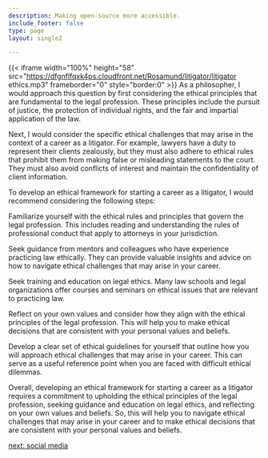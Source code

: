 ```yaml
---
description: Making open-source more accessible.
include_footer: false
type: page
layout: single2

---
```


{{< iframe width="100%" height="58" src="https://dfgnflfqxk4ps.cloudfront.net/Rosamund/litigator/litigator ethics.mp3" frameborder="0" style="border:0" >}}
As a philosopher, I would approach this question by first considering the ethical principles that are fundamental to the legal profession. These principles include the pursuit of justice, the protection of individual rights, and the fair and impartial application of the law.

Next, I would consider the specific ethical challenges that may arise in the context of a career as a litigator. For example, lawyers have a duty to represent their clients zealously, but they must also adhere to ethical rules that prohibit them from making false or misleading statements to the court. They must also avoid conflicts of interest and maintain the confidentiality of client information.

To develop an ethical framework for starting a career as a litigator, I would recommend considering the following steps:

Familiarize yourself with the ethical rules and principles that govern the legal profession. This includes reading and understanding the rules of professional conduct that apply to attorneys in your jurisdiction.

Seek guidance from mentors and colleagues who have experience practicing law ethically. They can provide valuable insights and advice on how to navigate ethical challenges that may arise in your career.

Seek training and education on legal ethics. Many law schools and legal organizations offer courses and seminars on ethical issues that are relevant to practicing law.

Reflect on your own values and consider how they align with the ethical principles of the legal profession. This will help you to make ethical decisions that are consistent with your personal values and beliefs.

Develop a clear set of ethical guidelines for yourself that outline how you will approach ethical challenges that may arise in your career. This can serve as a useful reference point when you are faced with difficult ethical dilemmas.

Overall, developing an ethical framework for starting a career as a litigator requires a commitment to upholding the ethical principles of the legal profession, seeking guidance and education on legal ethics, and reflecting on your own values and beliefs. So, this will help you to navigate ethical challenges that may arise in your career and to make ethical decisions that are consistent with your personal values and beliefs.


<a href="https://workdojos.com/litigator/social">next: social media</a>
